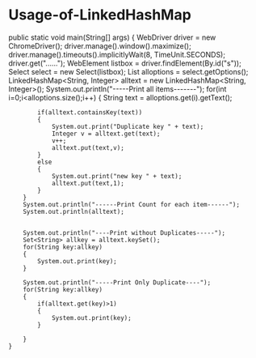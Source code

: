 # Usage-of-LinkedHashMap
public static void main(String[] args) 
	{
		WebDriver driver = new ChromeDriver();
		driver.manage().window().maximize();
		driver.manage().timeouts().implicitlyWait(8, TimeUnit.SECONDS);
		driver.get("...<Enter URL>...");
		WebElement listbox = driver.findElement(By.id("s"));
		Select select = new Select(listbox);
		List<WebElement> alloptions = select.getOptions();
		LinkedHashMap<String, Integer> alltext = new LinkedHashMap<String, Integer>();
		System.out.println("-----Print all items-------");
		for(int i=0;i<alloptions.size();i++)
		{ 
			String text = alloptions.get(i).getText();
			
			if(alltext.containsKey(text))
			{
				System.out.print("Duplicate key " + text);
				Integer v = alltext.get(text);
				v++;
				alltext.put(text,v);
			}
			else
			{
				System.out.print("new key " + text);
				alltext.put(text,1);
			}
		}
		System.out.println("------Print Count for each item------");
		System.out.println(alltext);
		
		
		System.out.println("----Print without Duplicates-----");
		Set<String> allkey = alltext.keySet();
		for(String key:allkey)
		{
			System.out.print(key);
		}
		
		System.out.println("-----Print Only Duplicate----");
		for(String key:allkey)
		{
			if(alltext.get(key)>1)
			{
				System.out.print(key);
			}
			
		}
	}
